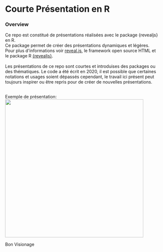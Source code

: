 # Courte Présentation en R

### Overview

Ce repo est constitué de présentations réalisées avec le package {revealjs} en R.<br> 
Ce package permet de créer des présentations dynamiques et légères. Pour plus d'informations voir [reveal.js](https://revealjs.com/), le framework open source HTML et le package R [{revealjs}](https://github.com/rstudio/revealjs).<br> <br> 
Les présentations de ce repo sont courtes et introduises des packages ou des thématiques. Le code a été écrit en 2020, il est possible que certaines notations et usages soient dépassés cependant, le travail ici présent peut toujours inspirer ou être repris pour de créer de nouvelles présentations.<br> <br>

Exemple de présentation: <br>
<img  height="450"  src="images/readme.gif">

Bon Visionage
